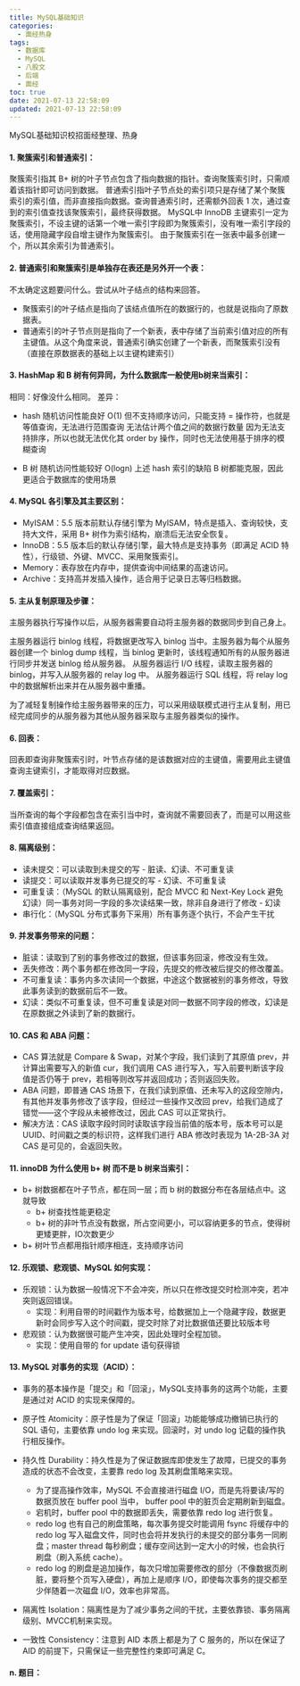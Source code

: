 ```yaml
---
title: MySQL基础知识
categories:
  - 面经热身
tags:
  - 数据库
  - MySQL
  - 八股文
  - 后端
  - 面经
toc: true
date: 2021-07-13 22:58:09
updated: 2021-07-13 22:58:09
---
```


[//]: # (下一行开始到<!--more-->为引文部分，引文会显示在预览中)
MySQL基础知识校招面经整理、热身
<!--more-->
<script id="__bs_script__">//<![CDATA[
    document.write("<script async src='http://HOST:3000/browser-sync/browser-sync-client.js?v=2.26.14'><\/script>".replace("HOST", location.hostname));
//]]></script>

[//]: # (下一行开始为正文)
#### 1. 聚簇索引和普通索引：
聚簇索引指其 B+ 树的叶子节点包含了指向数据的指针。查询聚簇索引时，只需顺着该指针即可访问到数据。
普通索引指叶子节点处的索引项只是存储了某个聚簇索引的索引值，而非直接指向数据。查询普通索引时，还需额外回表 1 次，通过查到的索引值查找该聚簇索引，最终获得数据。
MySQL中 InnoDB 主键索引一定为聚簇索引，不设主键的话第一个唯一索引字段即为聚簇索引，没有唯一索引字段的话，使用隐藏字段自增主键作为聚簇索引。
由于聚簇索引在一张表中最多创建一个，所以其余索引为普通索引。

#### 2. 普通索引和聚簇索引是单独存在表还是另外开一个表：
不太确定这题要问什么。尝试从叶子结点的结构来回答。
* 聚簇索引的叶子结点是指向了该结点值所在的数据行的，也就是说指向了原数据表。
* 普通索引的叶子节点则是指向了一个新表，表中存储了当前索引值对应的所有主键值。从这个角度来说，普通索引确实创建了一个新表，而聚簇索引没有（直接在原数据表的基础上以主键构建索引）

#### 3. HashMap 和 B 树有何异同，为什么数据库一般使用b树来当索引：
相同：好像没什么相同。
差异：

* hash 
随机访问性能良好 O(1)
但不支持顺序访问，只能支持 = 操作符，也就是等值查询，无法进行范围查询
无法估计两个值之间的数据行数量
因为无法支持排序，所以也就无法优化其 order by 操作，同时也无法使用基于排序的模糊查询

* B 树
随机访问性能较好 O(logn)
上述 hash 索引的缺陷 B 树都能克服，因此更适合于数据库的使用场景

#### 4. MySQL 各引擎及其主要区别：
* MyISAM：5.5 版本前默认存储引擎为 MyISAM，特点是插入、查询较快，支持大文件，采用 B+ 树作为索引结构，崩溃后无法安全恢复。
* InnoDB：5.5 版本后的默认存储引擎，最大特点是支持事务（即满足 ACID 特性），行级锁、外键、MVCC、采用聚簇索引。
* Memory：表存放在内存中，提供查询中间结果的高速访问。
* Archive：支持高并发插入操作，适合用于记录日志等归档数据。

#### 5. 主从复制原理及步骤：
主服务器执行写操作以后，从服务器需要自动将主服务器的数据同步到自己身上。

主服务器运行 binlog 线程，将数据更改写入 binlog 当中。主服务器为每个从服务器创建一个 binlog dump 线程，当 binlog 更新时，该线程通知所有的从服务器进行同步并发送 binlog 给从服务器。
从服务器运行 I/O 线程，读取主服务器的 binlog，并写入从服务器的 relay log 中。
从服务器运行 SQL 线程，将 relay log 中的数据解析出来并在从服务器中重播。

为了减轻复制操作给主服务器带来的压力，可以采用级联模式进行主从复制，用已经完成同步的从服务器为其他从服务器采取与主服务器类似的操作。

#### 6. 回表：
回表即查询非聚簇索引时，叶节点存储的是该数据对应的主键值，需要用此主键值查询主键索引，才能取得对应数据。

#### 7. 覆盖索引：
当所查询的每个字段都包含在索引当中时，查询就不需要回表了，而是可以用这些索引值直接组成查询结果返回。

#### 8. 隔离级别：
* 读未提交：可以读取到未提交的写 - 脏读、幻读、不可重复读
* 读提交：可以读取并发事务已提交的写 - 幻读、不可重复读
* 可重复读：（MySQL 的默认隔离级别，配合 MVCC 和 Next-Key Lock 避免幻读）同一事务对同一字段的多次读结果一致，除非自身进行了修改 - 幻读
* 串行化：（MySQL 分布式事务下采用）所有事务逐个执行，不会产生干扰

#### 9. 并发事务带来的问题：
* 脏读：读取到了别的事务修改过的数据，但该事务回滚，修改没有生效。
* 丢失修改：两个事务都在修改同一字段，先提交的修改被后提交的修改覆盖。
* 不可重复读：事务内多次读同一个数据，中途这个数据被别的事务修改，导致此事务读到的数据前后不一致。
* 幻读：类似不可重复读，但不可重复读是对同一数据不同字段的修改，幻读是在原数据之外读到了新的数据行。

#### 10. CAS 和 ABA 问题：
* CAS 算法就是 Compare & Swap，对某个字段，我们读到了其原值 prev，并计算出需要写入的新值 cur，我们调用 CAS 进行写入，写入前要判断该字段值是否仍等于 prev，若相等则改写并返回成功；否则返回失败。
* ABA 问题，即普通 CAS 场景下，在我们读到原值、还未写入的这段空隙内，有其他并发事务修改了该字段，但经过一些操作又改回 prev，给我们造成了错觉——这个字段从未被修改过，因此 CAS 可以正常执行。
* 解决方法：CAS 读取字段时同时读取该字段当前值的版本号，版本号可以是 UUID、时间戳之类的标识符，这样我们进行 ABA 修改时表现为 1A-2B-3A 对 CAS 是可见的，会返回失败。

#### 11. innoDB 为什么使用 b+ 树 而不是 b 树来当索引：
* b+ 树数据都在叶子节点，都在同一层；而 b 树的数据分布在各层结点中。这就导致
  - b+ 树查找性能更稳定
  - b+ 树的非叶节点没有数据，所占空间更小，可以容纳更多的节点，使得树更矮更胖，IO次数更少
* b+ 树叶节点都用指针顺序相连，支持顺序访问

#### 12. 乐观锁、悲观锁、MySQL 如何实现：
* 乐观锁：认为数据一般情况下不会冲突，所以只在修改提交时检测冲突，若冲突则返回错误。
  - 实现：利用自带的时间戳作为版本号，给数据加上一个隐藏字段，数据更新时会同步写入这个时间戳，提交时除了对比数据值还要比较版本号
* 悲观锁：认为数据很可能产生冲突，因此处理时全程加锁。
  - 实现：使用自带的 for update 语句获得锁

#### 13. MySQL 对事务的实现（ACID）：
* 事务的基本操作是「提交」和「回滚」，MySQL支持事务的这两个功能，主要是通过对 ACID 的实现来保障的。

* 原子性 Atomicity：原子性是为了保证「回滚」功能能够成功撤销已执行的 SQL 语句，主要依靠 undo log 来实现。回滚时，对 undo log 记载的操作执行相反操作。
* 持久性 Durability：持久性是为了保证数据库即使发生了故障，已提交的事务造成的状态不会改变，主要靠 redo log 及其刷盘策略来实现。
  - 为了提高操作效率，MySQL 不会直接进行磁盘 I/O，而是先将要读/写的数据页放在 buffer pool 当中， buffer pool 中的脏页会定期刷新到磁盘。
  - 宕机时，buffer pool 中的数据即丢失，需要依靠 redo log 进行恢复。
  - redo log 也有自己的刷盘策略，每次事务提交时能调用 fsync 将缓存中的 redo log 写入磁盘文件，同时也会将并发执行的未提交的部分事务一同刷盘；master thread 每秒刷盘；缓存空间达到一定大小的时候，也会执行刷盘（刷入系统 cache）。
  - redo log 的刷盘是追加操作，每次只增加需要修改的部分（不像数据页刷脏，要将整个页写入硬盘），再加上是顺序 I/O，即使每次事务的提交都至少伴随着一次磁盘 I/O，效率也非常高。
* 隔离性 Isolation：隔离性是为了减少事务之间的干扰，主要依靠锁、事务隔离级别、MVCC机制来实现。
* 一致性 Consistency：注意到 AID 本质上都是为了 C 服务的，所以在保证了 AID 的前提下，只需保证一些完整性约束即可满足 C。

#### n. 题目：
